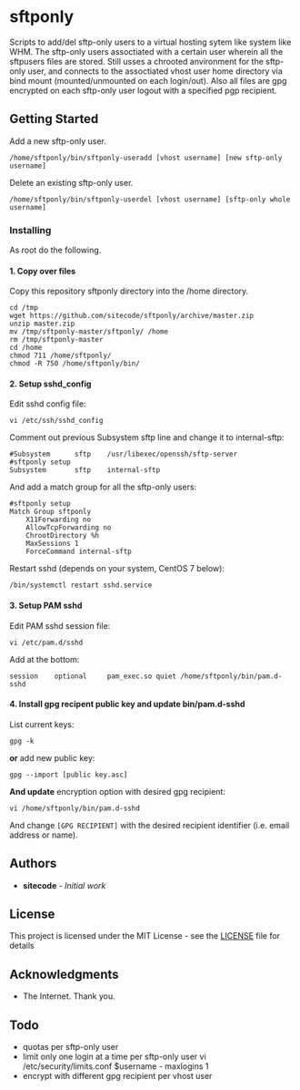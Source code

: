 # sftponly	

Scripts to add/del sftp-only users to a virtual hosting sytem like system like WHM. The sftp-only users assoctiated with a certain user wherein all the sftpusers files are stored. Still usses a chrooted anvironment for the sftp-only user, and connects to the assoctiated vhost user home directory via bind mount (mounted/unmounted on each login/out). Also all files are gpg encrypted on each sftp-only user logout with a specified pgp recipient.

## Getting Started

Add a new sftp-only user.

```
/home/sftponly/bin/sftponly-useradd [vhost username] [new sftp-only username]
```

Delete an existing sftp-only user.

```
/home/sftponly/bin/sftponly-userdel [vhost username] [sftp-only whole username]
```

### Installing

As root do the following.

#### 1. Copy over files

Copy this repository sftponly directory into the /home directory.

```
cd /tmp
wget https://github.com/sitecode/sftponly/archive/master.zip
unzip master.zip
mv /tmp/sftponly-master/sftponly/ /home
rm /tmp/sftponly-master
cd /home
chmod 711 /home/sftponly/
chmod -R 750 /home/sftponly/bin/
```

#### 2. Setup sshd_config

Edit sshd config file:

```
vi /etc/ssh/sshd_config
```

Comment out previous Subsystem sftp line and change it to internal-sftp:

```
#Subsystem      sftp    /usr/libexec/openssh/sftp-server
#sftponly setup
Subsystem       sftp    internal-sftp
```

And add a match group for all the sftp-only users:

```
#sftponly setup
Match Group sftponly
	X11Forwarding no
	AllowTcpForwarding no
	ChrootDirectory %h
	MaxSessions 1
	ForceCommand internal-sftp
```

Restart sshd (depends on your system, CentOS 7 below):

```
/bin/systemctl restart sshd.service
```

#### 3. Setup PAM sshd

Edit PAM sshd session file:

```
vi /etc/pam.d/sshd
```

Add at the bottom:

```
session    optional     pam_exec.so quiet /home/sftponly/bin/pam.d-sshd
```

#### 4. Install gpg recipent public key and update bin/pam.d-sshd

List current keys:

```
gpg -k
```

**or** add new public key:

```
gpg --import [public key.asc]
```

**And update** encryption option with desired gpg recipient:

```
vi /home/sftponly/bin/pam.d-sshd
```

And change `[GPG RECIPIENT]` with the desired recipient identifier (i.e. email address or name).


## Authors

* **sitecode** - *Initial work*

## License

This project is licensed under the MIT License - see the [LICENSE](LICENSE) file for details

## Acknowledgments

* The Internet. Thank you.

## Todo

* quotas per sftp-only user
* limit only one login at a time per sftp-only user
vi /etc/security/limits.conf
        $username           -       maxlogins       1   
* encrypt with different gpg recipient per vhost user
